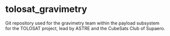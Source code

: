 # tolosat_gravimetry
Git repository used for the gravimetry team within the payload subsystem for the TOLOSAT project, lead by ASTRE and the CubeSats Club of Supaero.
